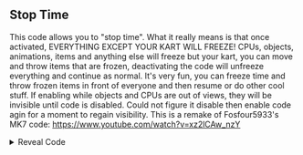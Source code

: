 ## Stop Time

This code allows you to "stop time". What it really means is that once activated, EVERYTHING EXCEPT YOUR KART WILL FREEZE! CPUs, objects, animations, items and anything else will freeze but your kart, you can move and throw items that are frozen,
deactivating the code will unfreeze everything and continue as normal. It's very fun, you can freeze time and throw frozen items in front of everyone and then resume or do other cool stuff. If enabling while objects and CPUs are out of views, they will
be invisible until code is disabled. Could not figure it disable then enable code agin for a moment to regain visibility.
This is a remake of Fosfour5933's MK7 code: https://www.youtube.com/watch?v=xz2lCAw_nzY

<details>
<summary>Reveal Code</summary>

XXXXXXXX: Button to enable code
YYYYYYYY: Button to disable code

Button values: https://gist.github.com/Nanquitas/d6c920a59c757cf7917c2bffa76de860 ("SPECIAL KEYPAD CODE")

```armv7
E068052C 00000038
E59410AC E5D08018
E3580004 B12FFF1E
E5D48164 E3580000
1A000005 E5D48156
E358000E 1594805C
13580002 13580001
012FFF1E E8BD8010
DD000000 XXXXXXXX
0015B180 E12FFF1E
0024BB80 E12FFF1E
002B68C0 00000000
002B7470 00000000
002B848C EB0F2026
002BC530 00000000
002C132C 00000000
002C3CD0 00000000
002D2458 E3A01000
002FA8AC E3560001
002FA8E4 E3560001
002FA920 E3560001
002FA984 E3560001
0032B13C E12FFF1E
0033CFFC E12FFF1E
0036DEB4 E12FFF1E
003C3768 E12FFF1E
003CE77C E12FFF1E
003CF77C E3A00001
003E3A88 E12FFF1E
0046A1C0 E12FFF1E
004DF890 E12FFF1E
0050EDAC EA000006
0050F0D8 E3A00008
D0000000 00000000
DD000000 YYYYYYYY
0015B180 E92D4010
0024BB80 012FFF1E
002B68C0 E12FFF33
002B7470 E12FFF33
002B848C E59410AC
002BC530 E12FFF33
002C132C E12FFF33
002C3CD0 E12FFF33
002D2458 E1D014D0
002FA8AC E1500006
002FA8E4 E1500006
002FA920 E1500006
002FA984 E1500006
0032B13C E92D4070
0033CFFC E92D4030
0036DEB4 E92D41F0
003C3768 E92D4070
003CE77C E5D020D4
003CF77C E5D401F2
003E3A88 E92D4010
0046A1C0 E92D4030
004DF890 E92D4070
0050EDAC ED8D0A2E
0050F0D8 E59002F4
D0000000 00000000
```
</details>
